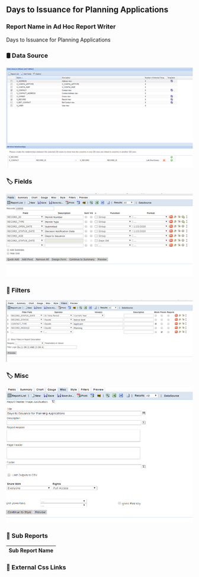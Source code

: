 ## Days to Issuance for Planning Applications


### Report Name in Ad Hoc Report Writer

Days to Issuance for Planning Applications


### :oil_drum: Data Source
![](DataSource.png)

### :label: Fields
![](Fields.png)


### :badminton: Filters
![](Filters.png)

### :label: Misc
![](misc.png)


### :bookmark_tabs: Sub Reports

|  Sub Report Name                                                                                       |
|--------------------------------------------------------------------------------------------------------|


### :link: External Css Links 
 

